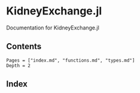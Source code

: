 # KidneyExchange.jl

Documentation for KidneyExchange.jl

## Contents

```@contents
Pages = ["index.md", "functions.md", "types.md"]
Depth = 2
```


## Index

```@index
```
